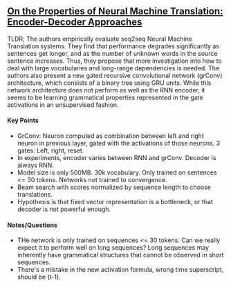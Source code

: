 ## [On the Properties of Neural Machine Translation: Encoder-Decoder Approaches](http://arxiv.org/abs/1409.1259)

TLDR; The authors empirically evaluate seq2seq Neural Machine Translation systems. They find that performance degrades significantly as sentences get longer, and as the number of unknown words in the source sentence increases. Thus, they propose that more investigation into how to deal with large vocabularies and long-range dependencies is needed. The authors also present a new gated recursive convolutional network (grConv) architecture, which consists of a binary tree using GRU units. While this network architecture does not perform as well as the RNN encoder, it seems to be learning grammatical properties represented in the gate activations in an unsupervised fashion.

#### Key Points

- GrConv: Neuron computed as combination between left and right neuron in previous layer, gated with the activations of those neurons. 3 gates: Left, right, reset.
- In experiments, encoder varies between RNN and grConv. Decoder is always RNN.
- Model size is only 500MB. 30k vocabulary. Only trained on sentences <= 30 tokens. Networks not trained to convergence. 
- Beam search with scores normalized by sequence length to choose translations.
- Hypothesis is that fixed vector representation is a bottleneck, or that decoder is not powerful enough.


#### Notes/Questions

- THe network is only trained on sequences <= 30 tokens. Can we really expect it to perform well on long sequences? Long sequences may inherently have grammatical structures that cannot be observed in short sequences.
- There's a mistake in the new activation formula, wrong time superscript, should be (t-1).
